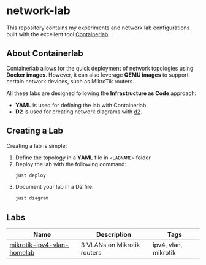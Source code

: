 # network-lab

This repository contains my experiments and network lab configurations built
with the excellent tool [Containerlab](https://containerlab.dev).

## About Containerlab

Containerlab allows for the quick deployment of network topologies using
**Docker images**. However, it can also leverage **QEMU images** to support
certain network devices, such as MikroTik routers.

All these labs are designed following the **Infrastructure as Code** approach:

- **YAML** is used for defining the lab with Containerlab.
- **D2** is used for creating network diagrams with [d2](https://d2lang.com/).

## Creating a Lab

Creating a lab is simple:

1. Define the topology in a **YAML** file in `<LABNAME>` folder
2. Deploy the lab with the following command:
   ```bash
   just deploy
   ```
3. Document your lab in a D2 file:
   ```bash
   just diagram
   ```

## Labs

| Name                                                        | Description                 | Tags                 |
| ----------------------------------------------------------- | --------------------------- | -------------------- |
| [mikrotik-ipv4-vlan-homelab](./mikrotik-ipv4-vlan-homelab/) | 3 VLANs on Mikrotik routers | ipv4, vlan, mikrotik |
